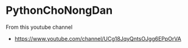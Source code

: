 # PythonChoNongDan

From this youtube channel
- https://www.youtube.com/channel/UCg18JqyQntsOJgg6EPpOrVA
